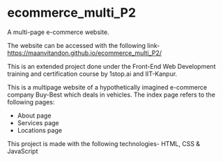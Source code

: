 # ecommerce_multi_P2
A multi-page e-commerce website.

The website can be accessed with the following link- https://maanvitandon.github.io/ecommerce_multi_P2/

This is an extended project done under the Front-End Web Development training and certification course by 1stop.ai and IIT-Kanpur.

This is a multipage website of a hypothetically imagined e-commerce company Buy-Best which deals in vehicles.
The index page refers to the following pages:
 - About page
 - Services page
 - Locations page

This project is made with the following technologies- HTML, CSS & JavaScript
